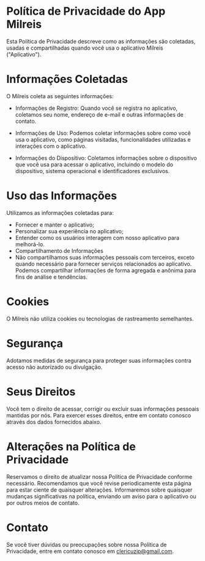 # Política de Privacidade do App Milreis

Esta Política de Privacidade descreve como as informações são coletadas, usadas e compartilhadas quando você usa o aplicativo Milreis ("Aplicativo").

# Informações Coletadas
O Milreis coleta as seguintes informações:

- Informações de Registro: Quando você se registra no aplicativo, coletamos seu nome, endereço de e-mail e outras informações de contato.

- Informações de Uso: Podemos coletar informações sobre como você usa o aplicativo, como páginas visitadas, funcionalidades utilizadas e interações com o aplicativo.

- Informações do Dispositivo: Coletamos informações sobre o dispositivo que você usa para acessar o aplicativo, incluindo o modelo do dispositivo, sistema operacional e identificadores exclusivos.

# Uso das Informações
Utilizamos as informações coletadas para:

- Fornecer e manter o aplicativo;
- Personalizar sua experiência no aplicativo;
- Entender como os usuários interagem com nosso aplicativo para melhorá-lo.
- Compartilhamento de Informações
- Não compartilhamos suas informações pessoais com terceiros, exceto quando necessário para fornecer serviços relacionados ao aplicativo. Podemos compartilhar informações de forma agregada e anônima para fins de análise e tendências.

# Cookies
O Milreis não utiliza cookies ou tecnologias de rastreamento semelhantes.

# Segurança
Adotamos medidas de segurança para proteger suas informações contra acesso não autorizado ou divulgação.

# Seus Direitos
Você tem o direito de acessar, corrigir ou excluir suas informações pessoais mantidas por nós. Para exercer esses direitos, entre em contato conosco através dos dados fornecidos abaixo.

# Alterações na Política de Privacidade
Reservamos o direito de atualizar nossa Política de Privacidade conforme necessário. Recomendamos que você revise periodicamente esta página para estar ciente de quaisquer alterações. Informaremos sobre quaisquer mudanças significativas na política, enviando um aviso para o aplicativo ou por outros meios de contato.

# Contato
Se você tiver dúvidas ou preocupações sobre nossa Política de Privacidade, entre em contato conosco em clericuzip@gmail.com.
